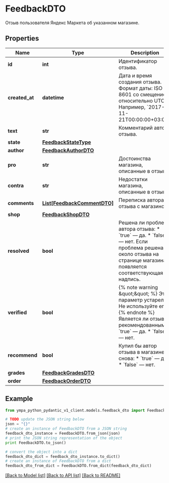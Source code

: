 # FeedbackDTO

Отзыв пользователя Яндекс Маркета об указанном магазине.

## Properties
Name | Type | Description | Notes
------------ | ------------- | ------------- | -------------
**id** | **int** | Идентификатор отзыва. | [optional] 
**created_at** | **datetime** | Дата и время создания отзыва.  Формат даты: ISO 8601 со смещением относительно UTC. Например, &#x60;2017-11-21T00:00:00+03:00&#x60;.  | [optional] 
**text** | **str** | Комментарий автора отзыва. | [optional] 
**state** | [**FeedbackStateType**](FeedbackStateType.md) |  | [optional] 
**author** | [**FeedbackAuthorDTO**](FeedbackAuthorDTO.md) |  | [optional] 
**pro** | **str** | Достоинства магазина, описанные в отзыве. | [optional] 
**contra** | **str** | Недостатки магазина, описанные в отзыве. | [optional] 
**comments** | [**List[FeedbackCommentDTO]**](FeedbackCommentDTO.md) | Переписка автора отзыва с магазином. | 
**shop** | [**FeedbackShopDTO**](FeedbackShopDTO.md) |  | [optional] 
**resolved** | **bool** | Решена ли проблема автора отзыва:  * &#x60;true&#x60; — да. * &#x60;false&#x60; — нет.  Если проблема решена, около отзыва на странице магазина появляется соответствующая надпись.  | [optional] 
**verified** | **bool** | {% note warning \&quot;\&quot; %}  Этот параметр устарел. Не используйте его.  {% endnote %}  Является ли отзыв рекомендованным:  * &#x60;true&#x60; — да. * &#x60;false&#x60; — нет.  | [optional] 
**recommend** | **bool** | Купил бы автор отзыва в магазине снова:  * &#x60;true&#x60; — да. * &#x60;false&#x60; — нет.  | [optional] 
**grades** | [**FeedbackGradesDTO**](FeedbackGradesDTO.md) |  | [optional] 
**order** | [**FeedbackOrderDTO**](FeedbackOrderDTO.md) |  | [optional] 

## Example

```python
from ympa_python_pydantic_v1_client.models.feedback_dto import FeedbackDTO

# TODO update the JSON string below
json = "{}"
# create an instance of FeedbackDTO from a JSON string
feedback_dto_instance = FeedbackDTO.from_json(json)
# print the JSON string representation of the object
print FeedbackDTO.to_json()

# convert the object into a dict
feedback_dto_dict = feedback_dto_instance.to_dict()
# create an instance of FeedbackDTO from a dict
feedback_dto_from_dict = FeedbackDTO.from_dict(feedback_dto_dict)
```
[[Back to Model list]](../README.md#documentation-for-models) [[Back to API list]](../README.md#documentation-for-api-endpoints) [[Back to README]](../README.md)


